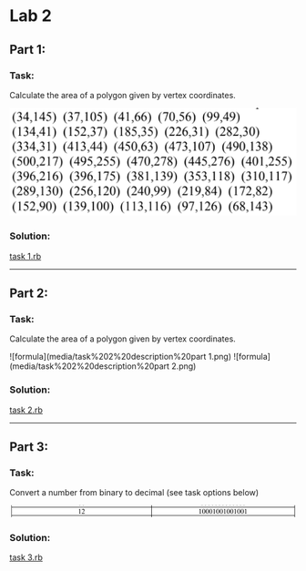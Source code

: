 # Lab 2

## Part 1:
### Task:
Calculate the area of a polygon given by vertex coordinates.

![formula](media/task%201%20description.png)

### Solution:
[task 1.rb](task%201.rb)

---

## Part 2:
### Task:
Calculate the area of a polygon given by vertex coordinates.

![formula](media/task%202%20description%20part 1.png)
![formula](media/task%202%20description%20part 2.png)

### Solution:
[task 2.rb](task%202.rb)

---

## Part 3:
### Task:
Convert a number from binary to decimal (see task options below)

![formula](media/task%203.png)

### Solution:
[task 3.rb](task%203.rb)